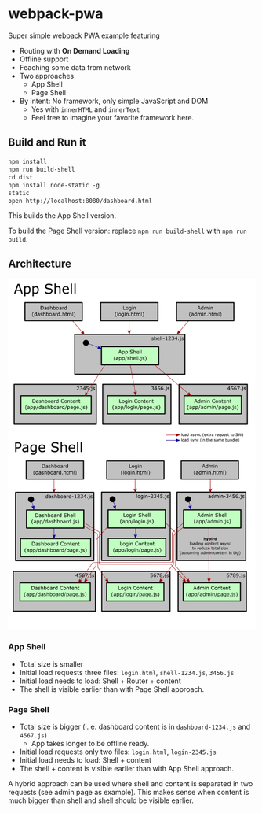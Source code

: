# webpack-pwa

Super simple webpack PWA example featuring

* Routing with **On Demand Loading**
* Offline support
* Feaching some data from network
* Two approaches
  * App Shell
  * Page Shell
* By intent: No framework, only simple JavaScript and DOM
  * Yes with `innerHTML` and `innerText`
  * Feel free to imagine your favorite framework here.

## Build and Run it

``` shell
npm install
npm run build-shell
cd dist
npm install node-static -g
static
open http://localhost:8080/dashboard.html
```

This builds the App Shell version.

To build the Page Shell version: replace `npm run build-shell` with `npm run build`.

## Architecture

![app shell vs page shell](images/app-vs-page-shell.png)

### App Shell

* Total size is smaller
* Initial load requests three files: `login.html`, `shell-1234.js`, `3456.js`
* Initial load needs to load: Shell + Router + content
* The shell is visible earlier than with Page Shell approach.

### Page Shell

* Total size is bigger (i. e. dashboard content is in `dashboard-1234.js` and `4567.js`)
  * App takes longer to be offline ready.
* Initial load requests only two files: `login.html`, `login-2345.js`
* Initial load needs to load: Shell + content
* The shell + content is visible earlier than with App Shell approach.

A hybrid approach can be used where shell and content is separated in two requests (see admin page as example). This makes sense when content is much bigger than shell and shell should be visible earlier.
